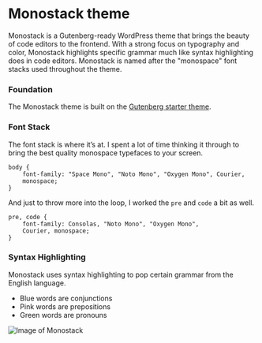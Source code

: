 # Monostack theme

Monostack is a Gutenberg-ready WordPress theme that brings the beauty of code editors to the frontend. With a strong focus on typography and color, Monostack highlights specific grammar much like syntax highlighting does in code editors. Monostack is named after the "monospace" font stacks used throughout the theme.

### Foundation

The Monostack theme is built on the [Gutenberg starter theme](https://github.com/WordPress/gutenberg-starter-theme).

### Font Stack

The font stack is where it’s at. I spent a lot of time thinking it through to bring the best quality monospace typefaces to your screen.

```
body {
    font-family: "Space Mono", "Noto Mono", "Oxygen Mono", Courier, 
    monospace;
}
```

And just to throw more into the loop, I worked the `pre` and `code` a bit as well.

```
pre, code {
    font-family: Consolas, "Noto Mono", "Oxygen Mono", 
    Courier, monospace;
}
```
### Syntax Highlighting

Monostack uses syntax highlighting to pop certain grammar from the English language. 

* Blue words are conjunctions
* Pink words are prepositions
* Green words are pronouns

![Image of Monostack](https://cldup.com/sNkM_BJyoP.png)

